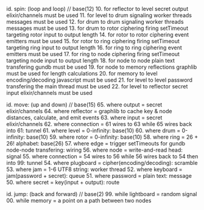 id. spin: (loop and loop)                                                     // base(12)
10. for reflector to level secret output elixir/channels must be used
11. for level to drum signaling worker threads messages must be used
12. for drum to drum signaling worker threads messages must be used
13. for drum to rotor ciphering firing setTimeout targeting rotor input to output length
14. for rotor to rotor ciphering event emitters must be used
15. for rotor to ring ciphering firing setTimeout targeting ring input to output length
16. for ring to ring ciphering event emitters must be used
17. for ring to node ciphering firing setTimeout targeting node input to output length
18. for node to node plain text transfering gundb must be used
19. for node to memory reflections graphlib must be used for length calculations
20. for memory to level encoding/decoding javascript must be used
21. for level to level password transfering the main thread must be used
22. for level to reflector secret input elixir/channels must be used

id. move: (up and down)                                                       // base(15)
65. where output = secret elixir/channels
64. where reflector = graphlib to cache key & node distances, calculate, and emit events
63. where input = secret elixir/channels
62. where connection = 61 wires to 63 while 65 wires back into 61:                 tunnel
61. where level = 0-infinity:                                                    base(10)
60. where drum = 0-infinity:                                                     base(10)
59. where rotor = 0-infinity:                                                    base(10)
58. where ring = 26 + 26! alphabet:                                              base(26)
57. where edge = trigger setTimeouts for gundb node-node transfering:              wiring
56. where node = write-and-read head:                                              signal
55. where connection = 54 wires to 56 while 56 wires back to 54 then into 99:      tunnel
54. where plugboard = cipher(encoding/decoding):                                 scramble
53. where jam = 1-6 UTF8 string:                                            worker thread
52. where keyboard = jam(password + secret):                                        queue
51. where password = plain text:                                                  message
50. where secret = key(input + output):                                             route

id. jump: (back and forward)                                                   // base(2)
99. while lightboard = random signal
00. while memory = a point on a path between two nodes